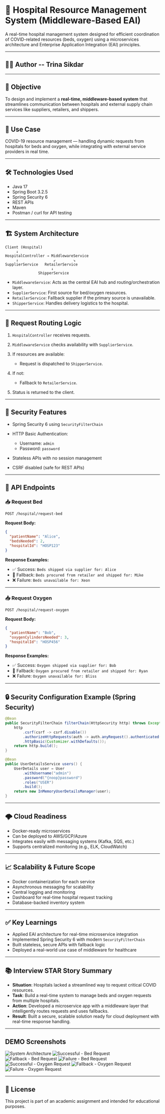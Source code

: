 # 🏥 Hospital Resource Management System (Middleware-Based EAI)

A real-time hospital management system designed for efficient coordination of COVID-related resources (beds, oxygen) using a microservices architecture and Enterprise Application Integration (EAI) principles.

---

## 👩‍💻 Author -- **Trina Sikdar**

---

## 🚀 Objective

To design and implement a **real-time, middleware-based system** that streamlines communication between hospitals and external supply chain services like suppliers, retailers, and shippers.

---

## 🧠 Use Case

COVID-19 resource management — handling dynamic requests from hospitals for beds and oxygen, while integrating with external service providers in real time.

---

## 🛠️ Technologies Used

- Java 17
- Spring Boot 3.2.5
- Spring Security 6
- REST APIs
- Maven
- Postman / curl for API testing

---

## 🏗️ System Architecture

```plaintext
Client (Hospital)
     ↓
HospitalController → MiddlewareService
     ↓                ↙        ↘
SupplierService   RetailerService
                     ↓
               ShipperService
````

* `MiddlewareService`: Acts as the central EAI hub and routing/orchestration layer.
* `SupplierService`: First source for bed/oxygen resources.
* `RetailerService`: Fallback supplier if the primary source is unavailable.
* `ShipperService`: Handles delivery logistics to the hospital.

---

## 🔁 Request Routing Logic

1. `HospitalController` receives requests.
2. `MiddlewareService` checks availability with `SupplierService`.
3. If resources are available:

   * Request is dispatched to `ShipperService`.
4. If not:

   * Fallback to `RetailerService`.
5. Status is returned to the client.

---

## 🔐 Security Features

* Spring Security 6 using `SecurityFilterChain`
* HTTP Basic Authentication:

  * Username: `admin`
  * Password: `password`
* Stateless APIs with no session management
* CSRF disabled (safe for REST APIs)

---

## 🔎 API Endpoints

### 📥 Request Bed

```
POST /hospital/request-bed
```

**Request Body:**

```json
{
  "patientName": "Alice",
  "bedsNeeded": 2,
  "hospitalId": "HOSP123"
}
```

**Response Examples:**

* ✅ Success: `Beds shipped via supplier for: Alice`
* 🔁 Fallback: `Beds procured from retailer and shipped for: Mike`
* ❌ Failure: `Beds unavailable for: Xeon`

---

### 📥 Request Oxygen

```
POST /hospital/request-oxygen
```

**Request Body:**

```json
{
  "patientName": "Bob",
  "oxygenCylindersNeeded": 3,
  "hospitalId": "HOSP456"
}
```

**Response Examples:**

* ✅ Success: `Oxygen shipped via supplier for: Bob`
* 🔁 Fallback: `Oxygen procured from retailer and shipped for: Ryan`
* ❌ Failure: `Oxygen unavailable for: Bliss`

---

## 🔒 Security Configuration Example (Spring Security)

```java
@Bean
public SecurityFilterChain filterChain(HttpSecurity http) throws Exception {
    http
        .csrf(csrf -> csrf.disable())
        .authorizeHttpRequests(auth -> auth.anyRequest().authenticated())
        .httpBasic(Customizer.withDefaults());
    return http.build();
}
```

```java
@Bean
public UserDetailsService users() {
    UserDetails user = User
        .withUsername("admin")
        .password("{noop}password")
        .roles("USER")
        .build();
    return new InMemoryUserDetailsManager(user);
}
```

---

## 🌩️ Cloud Readiness

* Docker-ready microservices
* Can be deployed to AWS/GCP/Azure
* Integrates easily with messaging systems (Kafka, SQS, etc.)
* Supports centralized monitoring (e.g., ELK, CloudWatch)

---

## 📈 Scalability & Future Scope

* Docker containerization for each service
* Asynchronous messaging for scalability
* Central logging and monitoring
* Dashboard for real-time hospital request tracking
* Database-backed inventory system

---

## ✅ Key Learnings

* Applied EAI architecture for real-time microservice integration
* Implemented Spring Security 6 with modern `SecurityFilterChain`
* Built stateless, secure APIs with fallback logic
* Deployed a real-world use case of middleware for healthcare

---

## 📚 Interview STAR Story Summary

* **Situation**: Hospitals lacked a streamlined way to request critical COVID resources.
* **Task**: Build a real-time system to manage beds and oxygen requests from multiple hospitals.
* **Action**: Developed a microservice app with a middleware layer that intelligently routes requests and uses fallbacks.
* **Result**: Built a secure, scalable solution ready for cloud deployment with real-time response handling.

---

## DEMO Screenshots

![System Architecture](Demo\system-architecture.png)
![Successful - Bed Request](Demo\successful_bed_request.png)
![Fallback - Bed Request](Demo\fallback_bed_request.png)
![Failure - Bed Request](Demo\failure_bed_request.png)
![Successful - Oxygen Request](Demo\successful_oxygen_request.png)
![Fallback - Oxygen Request](Demo\fallback_oxygen_request.png)
![Failure - Oxygen Request](Demo\failure_oxygen_request.png)

---

## 📎 License

This project is part of an academic assignment and intended for educational purposes.